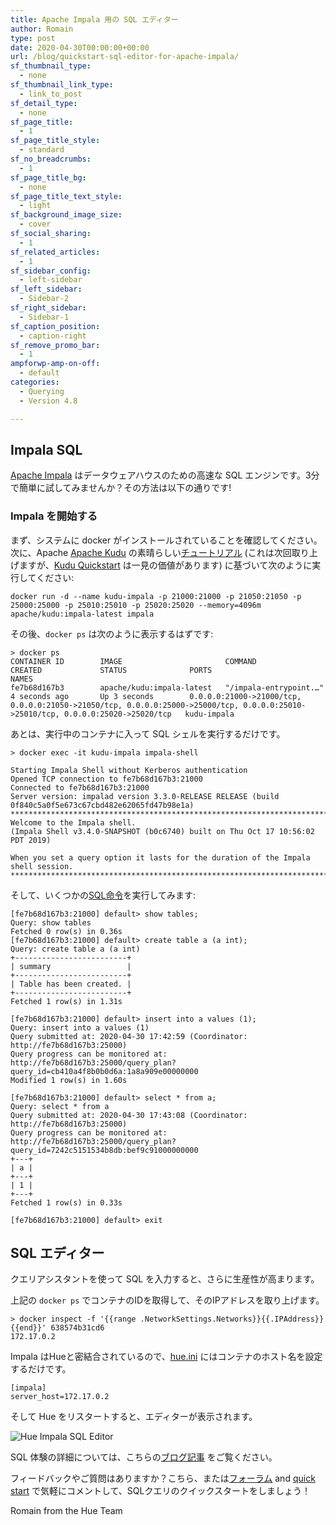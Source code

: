 ```yaml
---
title: Apache Impala 用の SQL エディター
author: Romain
type: post
date: 2020-04-30T00:00:00+00:00
url: /blog/quickstart-sql-editor-for-apache-impala/
sf_thumbnail_type:
  - none
sf_thumbnail_link_type:
  - link_to_post
sf_detail_type:
  - none
sf_page_title:
  - 1
sf_page_title_style:
  - standard
sf_no_breadcrumbs:
  - 1
sf_page_title_bg:
  - none
sf_page_title_text_style:
  - light
sf_background_image_size:
  - cover
sf_social_sharing:
  - 1
sf_related_articles:
  - 1
sf_sidebar_config:
  - left-sidebar
sf_left_sidebar:
  - Sidebar-2
sf_right_sidebar:
  - Sidebar-1
sf_caption_position:
  - caption-right
sf_remove_promo_bar:
  - 1
ampforwp-amp-on-off:
  - default
categories:
  - Querying
  - Version 4.8

---
```


## Impala SQL

[Apache Impala](https://impala.apache.org/) はデータウェアハウスのための高速な SQL エンジンです。3分で簡単に試してみませんか？その方法は以下の通りです!

### Impala を開始する

まず、システムに docker がインストールされていることを確認してください。次に、Apache [Apache Kudu](https://kudu.apache.org/) の素晴らしい[チュートリアル](https://github.com/apache/kudu/tree/master/examples/quickstart/impala) (これは次回取り上げますが、[Kudu Quickstart](https://kudu.apache.org/docs/quickstart.html) は一見の価値があります) に基づいて次のように実行してください:

    docker run -d --name kudu-impala -p 21000:21000 -p 21050:21050 -p 25000:25000 -p 25010:25010 -p 25020:25020 --memory=4096m apache/kudu:impala-latest impala

その後、`docker ps` は次のように表示するはずです:

    > docker ps
    CONTAINER ID        IMAGE                       COMMAND                  CREATED             STATUS              PORTS                                                                                                                              NAMES
    fe7b68d167b3        apache/kudu:impala-latest   "/impala-entrypoint.…"   4 seconds ago       Up 3 seconds        0.0.0.0:21000->21000/tcp, 0.0.0.0:21050->21050/tcp, 0.0.0.0:25000->25000/tcp, 0.0.0.0:25010->25010/tcp, 0.0.0.0:25020->25020/tcp   kudu-impala

あとは、実行中のコンテナに入って SQL シェルを実行するだけです。

    > docker exec -it kudu-impala impala-shell

    Starting Impala Shell without Kerberos authentication
    Opened TCP connection to fe7b68d167b3:21000
    Connected to fe7b68d167b3:21000
    Server version: impalad version 3.3.0-RELEASE RELEASE (build 0f840c5a0f5e673c67cbd482e62065fd47b98e1a)
    ***********************************************************************************
    Welcome to the Impala shell.
    (Impala Shell v3.4.0-SNAPSHOT (b0c6740) built on Thu Oct 17 10:56:02 PDT 2019)

    When you set a query option it lasts for the duration of the Impala shell session.
    ***********************************************************************************

そして、いくつかの[SQL命令](https://impala.apache.org/docs/build/html/topics/impala_langref.html)を実行してみます:

    [fe7b68d167b3:21000] default> show tables;
    Query: show tables
    Fetched 0 row(s) in 0.36s
    [fe7b68d167b3:21000] default> create table a (a int);
    Query: create table a (a int)
    +-------------------------+
    | summary                 |
    +-------------------------+
    | Table has been created. |
    +-------------------------+
    Fetched 1 row(s) in 1.31s

    [fe7b68d167b3:21000] default> insert into a values (1);
    Query: insert into a values (1)
    Query submitted at: 2020-04-30 17:42:59 (Coordinator: http://fe7b68d167b3:25000)
    Query progress can be monitored at: http://fe7b68d167b3:25000/query_plan?query_id=cb410a4f8b0b0d6a:1a8a909e00000000
    Modified 1 row(s) in 1.60s

    [fe7b68d167b3:21000] default> select * from a;
    Query: select * from a
    Query submitted at: 2020-04-30 17:43:08 (Coordinator: http://fe7b68d167b3:25000)
    Query progress can be monitored at: http://fe7b68d167b3:25000/query_plan?query_id=7242c5151534b8db:bef9c91000000000
    +---+
    | a |
    +---+
    | 1 |
    +---+
    Fetched 1 row(s) in 0.33s

    [fe7b68d167b3:21000] default> exit

## SQL エディター

クエリアシスタントを使って SQL を入力すると、さらに生産性が高まります。

 上記の `docker ps` でコンテナのIDを取得して、そのIPアドレスを取り上げます。

    > docker inspect -f '{{range .NetworkSettings.Networks}}{{.IPAddress}}{{end}}' 638574b31cd6
    172.17.0.2

Impala はHueと密結合されているので、[hue.ini](https://docs.gethue.com/administrator/configuration/) にはコンテナのホスト名を設定するだけです。

    [impala]
    server_host=172.17.0.2

そして Hue をリスタートすると、エディターが表示されます。

![Hue Impala SQL Editor](https://cdn.gethue.com/uploads/2020/04/hue-4.7.png)


SQL 体験の詳細については、こちらの[ブログ記事](/blog/2020-02-10-sql-query-experience-of-your-cloud-data-warehouse/) をご覧ください。


フィードバックやご質問はありますか？こちら、または<a href="https://discourse.gethue.com/">フォーラム</a> and <a href="https://docs.gethue.com/quickstart/">quick start</a> で気軽にコメントして、SQLクエリのクイックスタートをしましょう！


Romain from the Hue Team
